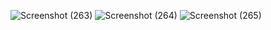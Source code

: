![Screenshot (263)](https://github.com/hariwr25/20210140031_RoomDatabase/assets/108218557/97507f1a-83a8-42cd-bd14-b184e5cb6abf)
![Screenshot (264)](https://github.com/hariwr25/20210140031_RoomDatabase/assets/108218557/809b8564-0dd8-4580-b9aa-56a518b0f9da)
![Screenshot (265)](https://github.com/hariwr25/20210140031_RoomDatabase/assets/108218557/967181a4-80d2-4c2b-b770-84787bf52978)
